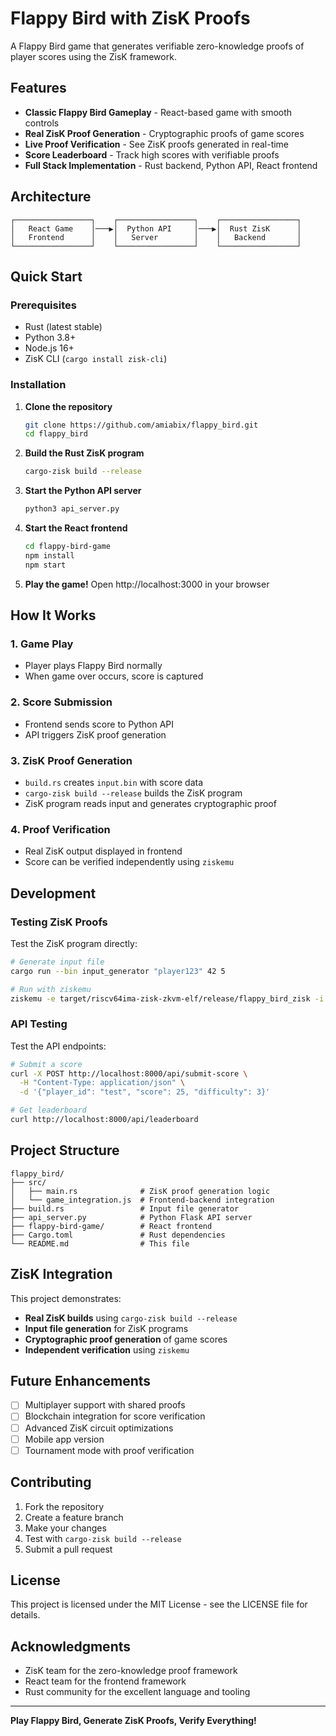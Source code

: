 # Flappy Bird with ZisK Proofs

A Flappy Bird game that generates verifiable zero-knowledge proofs of player scores using the ZisK framework.

## Features

- **Classic Flappy Bird Gameplay** - React-based game with smooth controls
- **Real ZisK Proof Generation** - Cryptographic proofs of game scores
- **Live Proof Verification** - See ZisK proofs generated in real-time
- **Score Leaderboard** - Track high scores with verifiable proofs
- **Full Stack Implementation** - Rust backend, Python API, React frontend

## Architecture

```
┌─────────────────┐    ┌─────────────────┐    ┌─────────────────┐
│   React Game    │───▶│  Python API     │───▶│  Rust ZisK      │
│   Frontend      │    │   Server        │    │   Backend       │
└─────────────────┘    └─────────────────┘    └─────────────────┘
```

## Quick Start

### Prerequisites

- Rust (latest stable)
- Python 3.8+
- Node.js 16+
- ZisK CLI (`cargo install zisk-cli`)

### Installation

1. **Clone the repository**
   ```bash
   git clone https://github.com/amiabix/flappy_bird.git
   cd flappy_bird
   ```

2. **Build the Rust ZisK program**
   ```bash
   cargo-zisk build --release
   ```

3. **Start the Python API server**
   ```bash
   python3 api_server.py
   ```

4. **Start the React frontend**
   ```bash
   cd flappy-bird-game
   npm install
   npm start
   ```

5. **Play the game!** Open http://localhost:3000 in your browser

## How It Works

### 1. Game Play
- Player plays Flappy Bird normally
- When game over occurs, score is captured

### 2. Score Submission
- Frontend sends score to Python API
- API triggers ZisK proof generation

### 3. ZisK Proof Generation
- `build.rs` creates `input.bin` with score data
- `cargo-zisk build --release` builds the ZisK program
- ZisK program reads input and generates cryptographic proof

### 4. Proof Verification
- Real ZisK output displayed in frontend
- Score can be verified independently using `ziskemu`

## Development

### Testing ZisK Proofs

Test the ZisK program directly:
```bash
# Generate input file
cargo run --bin input_generator "player123" 42 5

# Run with ziskemu
ziskemu -e target/riscv64ima-zisk-zkvm-elf/release/flappy_bird_zisk -i build/input.bin
```

### API Testing

Test the API endpoints:
```bash
# Submit a score
curl -X POST http://localhost:8000/api/submit-score \
  -H "Content-Type: application/json" \
  -d '{"player_id": "test", "score": 25, "difficulty": 3}'

# Get leaderboard
curl http://localhost:8000/api/leaderboard
```

## Project Structure

```
flappy_bird/
├── src/
│   ├── main.rs              # ZisK proof generation logic
│   └── game_integration.js  # Frontend-backend integration
├── build.rs                 # Input file generator
├── api_server.py            # Python Flask API server
├── flappy-bird-game/        # React frontend
├── Cargo.toml               # Rust dependencies
└── README.md                # This file
```

## ZisK Integration

This project demonstrates:
- **Real ZisK builds** using `cargo-zisk build --release`
- **Input file generation** for ZisK programs
- **Cryptographic proof generation** of game scores
- **Independent verification** using `ziskemu`

## Future Enhancements

- [ ] Multiplayer support with shared proofs
- [ ] Blockchain integration for score verification
- [ ] Advanced ZisK circuit optimizations
- [ ] Mobile app version
- [ ] Tournament mode with proof verification

## Contributing

1. Fork the repository
2. Create a feature branch
3. Make your changes
4. Test with `cargo-zisk build --release`
5. Submit a pull request

## License

This project is licensed under the MIT License - see the LICENSE file for details.

## Acknowledgments

- ZisK team for the zero-knowledge proof framework
- React team for the frontend framework
- Rust community for the excellent language and tooling

---

**Play Flappy Bird, Generate ZisK Proofs, Verify Everything!**
